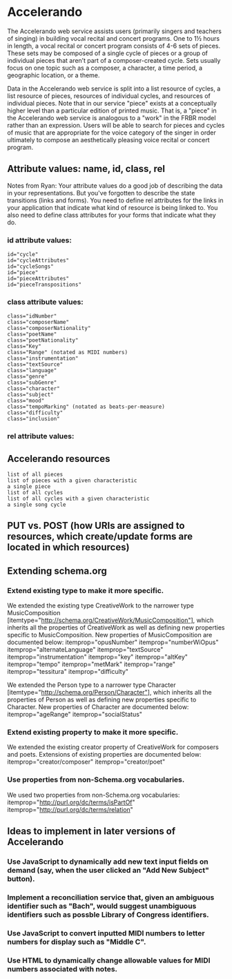 # Accelerando

The Accelerando web service assists users (primarily singers and teachers of singing) in building vocal recital and concert programs. One to 1½ hours in length, a vocal recital or concert program consists of 4-6 sets of pieces. These sets may be composed of a single cycle of pieces or a group of individual pieces that aren’t part of a composer-created cycle. Sets usually focus on one topic such as a composer, a character, a time period, a geographic location, or a theme.

Data in the Accelerando web service is split into a list resource of cycles, a list resource of pieces, resources of individual cycles, and resources of individual pieces. Note that in our service "piece" exists at a conceptually higher level than a particular edition of printed music. That is, a "piece" in the Accelerando web service is analogous to a "work" in the FRBR model rather than an expression. Users will be able to search for pieces and cycles of music that are appropriate for the voice category of the singer in order ultimately to compose an aesthetically pleasing voice recital or concert program.

## Attribute values: name, id, class, rel

Notes from Ryan: Your attribute values do a good job of describing the data in your representations. 
But you've forgotten to describe the state transitions (links and forms). 
You need to define rel attributes for the links in your application that indicate what kind of resource is being linked to. 
You also need to define class attributes for your forms that indicate what they do.

### id attribute values:
    id="cycle"
    id="cycleAttributes"
    id="cycleSongs"
    id="piece"
    id="pieceAttributes"
    id="pieceTranspositions"

### class attribute values:
    class="idNumber"
    class="composerName"
    class="composerNationality"
    class="poetName"
    class="poetNationality"
    class="Key" 
    class="Range" (notated as MIDI numbers)
    class="instrumentation"
    class="textSource"
    class="language"
    class="genre"
    class="subGenre"
    class="character"
    class="subject"
    class="mood"
    class="tempoMarking" (notated as beats-per-measure)
    class="difficulty"
    class="inclusion"

### rel attribute values:

## Accelerando resources
    list of all pieces
    list of pieces with a given characteristic
    a single piece
    list of all cycles
    list of all cycles with a given characteristic
    a single song cycle

## PUT vs. POST (how URIs are assigned to resources, which create/update forms are located in which resources)

## Extending schema.org

### Extend existing type to make it more specific. 

We extended the existing type CreativeWork to the narrower type MusicComposition [itemtype="http://schema.org/CreativeWork/MusicComposition"], which inherits all the properties of CreativeWork as well as defining new properties specific to MusicComposition. New properties of MusicComposition are documented below:
    itemprop="opusNumber"
    itemprop="numberWiOpus"
    itemprop="alternateLanguage"
    itemprop="textSource"
    itemprop="instrumentation"
    itemprop="key"
    itemprop="altKey"
    itemprop="tempo"
    itemprop="metMark"
    itemprop="range"
    itemprop="tessitura"
    itemprop="difficulty"

We extended the Person type to a narrower type Character [itemtype="http://schema.org/Person/Character"], which inherits all the properties of Person as well as defining new properties specific to Character. New properties of Character are documented below:
    itemprop="ageRange"
    itemprop="socialStatus"

### Extend existing property to make it more specific.

We extended the existing creator property of CreativeWork for composers and poets. Extensions of existing properties are documented below:
    itemprop="creator/composer"
    itemprop="creator/poet"

### Use properties from non-Schema.org vocabularies.

We used two properties from non-Schema.org vocabularies:
    itemprop="http://purl.org/dc/terms/isPartOf"
    itemprop="http://purl.org/dc/terms/relation"

## Ideas to implement in later versions of Accelerando

### Use JavaScript to dynamically add new text input fields on demand (say, when the user clicked an "Add New Subject" button).

### Implement a reconciliation service that, given an ambiguous identifier such as "Bach", would suggest unambiguous identifiers such as possble Library of Congress identifiers.

### Use JavaScript to convert inputted MIDI numbers to letter numbers for display such as "Middle C".

### Use HTML to dynamically change allowable values for MIDI numbers associated with notes.